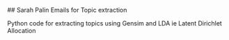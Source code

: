 ## Sarah Palin Emails for Topic extraction 

Python code for extracting topics 
using Gensim and LDA ie Latent Dirichlet Allocation